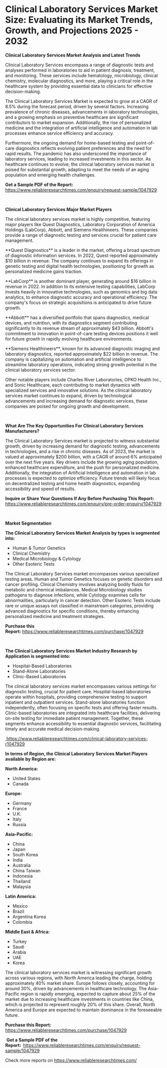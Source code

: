 <p><h1>Clinical Laboratory Services Market Size: Evaluating its Market Trends, Growth, and Projections 2025 - 2032</h1></p><p><strong>Clinical Laboratory Services Market Analysis and Latest Trends</strong></p>
<p><p>Clinical Laboratory Services encompass a range of diagnostic tests and analyses performed in laboratories to aid in patient diagnosis, treatment, and monitoring. These services include hematology, microbiology, clinical chemistry, molecular diagnostics, and more, playing a critical role in the healthcare system by providing essential data to clinicians for effective decision-making.</p><p>The Clinical Laboratory Services Market is expected to grow at a CAGR of 8.5% during the forecast period, driven by several factors. Increasing prevalence of chronic diseases, advancements in laboratory technologies, and a growing emphasis on preventive healthcare are significant contributors to market expansion. Additionally, the rise of personalized medicine and the integration of artificial intelligence and automation in lab processes enhance service efficiency and accuracy. </p><p>Furthermore, the ongoing demand for home-based testing and point-of-care diagnostics reflects evolving patient preferences and the need for rapid results. The pandemic has also underscored the importance of laboratory services, leading to increased investments in this sector. As healthcare continues to evolve, the clinical laboratory services market is poised for substantial growth, adapting to meet the needs of an aging population and emerging health challenges.</p></p>
<p><strong>Get a Sample PDF of the Report:&nbsp;</strong> <a href="https://www.reliableresearchtimes.com/enquiry/request-sample/1047929?utm_campaign=3016&utm_medium=2&utm_source=Github&utm_content=ia&utm_term=10032025&utm_id=clinical-laboratory-services">https://www.reliableresearchtimes.com/enquiry/request-sample/1047929</a></p>
<p>&nbsp;</p>
<p><strong>Clinical Laboratory Services Major Market Players</strong></p>
<p><p>The clinical laboratory services market is highly competitive, featuring major players like Quest Diagnostics, Laboratory Corporation of America Holdings (LabCorp), Abbott, and Siemens Healthineers. These companies provide a range of diagnostic testing and services crucial for patient care management.</p><p>**Quest Diagnostics** is a leader in the market, offering a broad spectrum of diagnostic information services. In 2022, Quest reported approximately $10 billion in revenue. The company continues to expand its offerings in genetic testing and digital health technologies, positioning for growth as personalized medicine gains traction.</p><p>**LabCorp** is another dominant player, generating around $16 billion in revenue in 2022. In addition to its extensive testing capabilities, LabCorp invests heavily in innovative technologies, such as genomics and big data analytics, to enhance diagnostic accuracy and operational efficiency. The company's focus on strategic acquisitions is anticipated to drive future growth.</p><p>**Abbott** has a diversified portfolio that spans diagnostics, medical devices, and nutrition, with its diagnostics segment contributing significantly to its revenue stream of approximately $43 billion. Abbott's commitment to innovation in point-of-care testing devices positions it well for future growth in rapidly evolving healthcare environments.</p><p>**Siemens Healthineers**, known for its advanced diagnostic imaging and laboratory diagnostics, reported approximately $22 billion in revenue. The company is capitalizing on automation and artificial intelligence to streamline laboratory operations, indicating strong growth potential in the clinical laboratory services sector.</p><p>Other notable players include Charles River Laboratories, OPKO Health Inc., and Sonic Healthcare, each contributing to market dynamics with specialized services and innovative solutions. As the clinical laboratory services market continues to expand, driven by technological advancements and increasing demand for diagnostic services, these companies are poised for ongoing growth and development.</p></p>
<p>&nbsp;</p>
<p><strong>What Are The Key Opportunities For Clinical Laboratory Services Manufacturers?</strong></p>
<p><p>The Clinical Laboratory Services market is projected to witness substantial growth, driven by increasing demand for diagnostic testing, advancements in technologies, and a rise in chronic diseases. As of 2023, the market is valued at approximately $200 billion, with a CAGR of around 6% anticipated over the next five years. Key drivers include the growing aging population, enhanced healthcare expenditure, and the push for personalized medicine. Additionally, the integration of Artificial Intelligence and automation in lab processes is expected to optimize efficiency. Future trends will likely focus on decentralized testing and home health diagnostics, expanding accessibility and speed of results.</p></p>
<p><strong>Inquire or Share Your Questions If Any Before Purchasing This Report:</strong> <a href="https://www.reliableresearchtimes.com/enquiry/pre-order-enquiry/1047929?utm_campaign=3016&utm_medium=2&utm_source=Github&utm_content=ia&utm_term=10032025&utm_id=clinical-laboratory-services">https://www.reliableresearchtimes.com/enquiry/pre-order-enquiry/1047929</a></p>
<p>&nbsp;</p>
<p><strong>Market Segmentation</strong></p>
<p><strong>The Clinical Laboratory Services Market Analysis by types is segmented into:</strong></p>
<p><ul><li>Human & Tumor Genetics</li><li>Clinical Chemistry</li><li>Medical Microbiology & Cytology</li><li>Other Esoteric Tests</li></ul></p>
<p><p>The Clinical Laboratory Services market encompasses various specialized testing areas. Human and Tumor Genetics focuses on genetic disorders and cancer profiling. Clinical Chemistry involves analyzing bodily fluids for metabolic and chemical imbalances. Medical Microbiology studies pathogens to diagnose infections, while Cytology examines cells for abnormalities, particularly in cancer detection. Other Esoteric Tests include rare or unique assays not classified in mainstream categories, providing advanced diagnostics for specific conditions, thereby enhancing personalized medicine and treatment strategies.</p></p>
<p><strong>Purchase this Report:&nbsp;</strong><a href="https://www.reliableresearchtimes.com/purchase/1047929?utm_campaign=3016&utm_medium=2&utm_source=Github&utm_content=ia&utm_term=10032025&utm_id=clinical-laboratory-services">https://www.reliableresearchtimes.com/purchase/1047929</a></p>
<p>&nbsp;</p>
<p><strong>The Clinical Laboratory Services Market Industry Research by Application is segmented into:</strong></p>
<p><ul><li>Hospital-Based Laboratories</li><li>Stand-Alone Laboratories</li><li>Clinic-Based Laboratories</li></ul></p>
<p><p>The clinical laboratory services market encompasses various settings for diagnostic testing, crucial for patient care. Hospital-based laboratories operate within hospitals, providing comprehensive testing to support inpatient and outpatient services. Stand-alone laboratories function independently, often focusing on specific tests and offering faster results. Clinic-based laboratories are integrated into healthcare facilities, delivering on-site testing for immediate patient management. Together, these segments enhance accessibility to essential diagnostic services, facilitating timely and accurate medical decision-making.</p></p>
<p><a href="https://www.reliableresearchtimes.com/clinical-laboratory-services-r1047929?utm_campaign=3016&utm_medium=2&utm_source=Github&utm_content=ia&utm_term=10032025&utm_id=clinical-laboratory-services">&nbsp;https://www.reliableresearchtimes.com/clinical-laboratory-services-r1047929</a></p>
<p><strong>In terms of Region, the Clinical Laboratory Services Market Players available by Region are:</strong></p>
<p>
    <p> <strong> North America: </strong>
        <ul>
            <li>United States</li>
            <li>Canada</li>
        </ul>
        </p> 
    <p> <strong> Europe: </strong>
        <ul>
            <li>Germany</li>
            <li>France</li>
            <li>U.K.</li>
            <li>Italy</li>
            <li>Russia</li>
        </ul>
        </p> 
    <p> <strong> Asia-Pacific: </strong>
        <ul>
            <li>China</li>
            <li>Japan</li>
            <li>South Korea</li>
            <li>India</li>
            <li>Australia</li>
            <li>China Taiwan</li>
            <li>Indonesia</li>
            <li>Thailand</li>
            <li>Malaysia</li>
        </ul>
        </p> 
    <p> <strong> Latin America: </strong>
        <ul>
            <li>Mexico</li>
            <li>Brazil</li>
            <li>Argentina Korea</li>
            <li>Colombia</li>
        </ul>
        </p> 
    <p> <strong> Middle East & Africa: </strong>
        <ul>
            <li>Turkey</li>
            <li>Saudi</li>
            <li>Arabia</li>
            <li>UAE</li>
            <li>Korea</li>
        </ul>
    </p>
    </p>
<p><p>The clinical laboratory services market is witnessing significant growth across various regions, with North America leading the charge, holding approximately 40% market share. Europe follows closely, accounting for around 30%, driven by advancements in healthcare technology. The Asia-Pacific region is rapidly emerging, expected to capture about 25% of the market due to increasing healthcare investments in countries like China, which is projected to represent roughly 20% of this share. Overall, North America and Europe are expected to maintain dominance in the foreseeable future.</p></p>
<p><strong>Purchase this Report: </strong><a href="https://www.reliableresearchtimes.com/purchase/1047929?utm_campaign=3016&utm_medium=2&utm_source=Github&utm_content=ia&utm_term=10032025&utm_id=clinical-laboratory-services">https://www.reliableresearchtimes.com/purchase/1047929</a></p>
<p>&nbsp;<strong>Get a Sample PDF of the Report:&nbsp;&nbsp;</strong><a href="https://www.reliableresearchtimes.com/enquiry/request-sample/1047929?utm_campaign=3016&utm_medium=2&utm_source=Github&utm_content=ia&utm_term=10032025&utm_id=clinical-laboratory-services">https://www.reliableresearchtimes.com/enquiry/request-sample/1047929</a></p>
<p><strong></strong></p>
<p>Check more reports on <a href="https://www.reliableresearchtimes.com/?utm_campaign=3016&utm_medium=2&utm_source=Github&utm_content=ia&utm_term=10032025&utm_id=clinical-laboratory-services">https://www.reliableresearchtimes.com/</a></p>